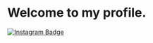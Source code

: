 # Welcome to my profile.
[![Instagram Badge](https://img.shields.io/badge/-@j.o.sh-purple?style=flat&logo=instagram&logoColor=white&link=https://www.instagram.com/j.o.sh/)](https://www.instagram.com/j.o.sh/)

<!--
**JSusak/JSusak** is a ✨ _special_ ✨ repository because its `README.md` (this file) appears on your GitHub profile.

Here are some ideas to get you started:

- 🔭 I’m currently working on ...
- 🌱 I’m currently learning ...
- 👯 I’m looking to collaborate on ...
- 🤔 I’m looking for help with ...
- 💬 Ask me about ...
- 📫 How to reach me: ...
- 😄 Pronouns: ...
- ⚡ Fun fact: ...
-->
